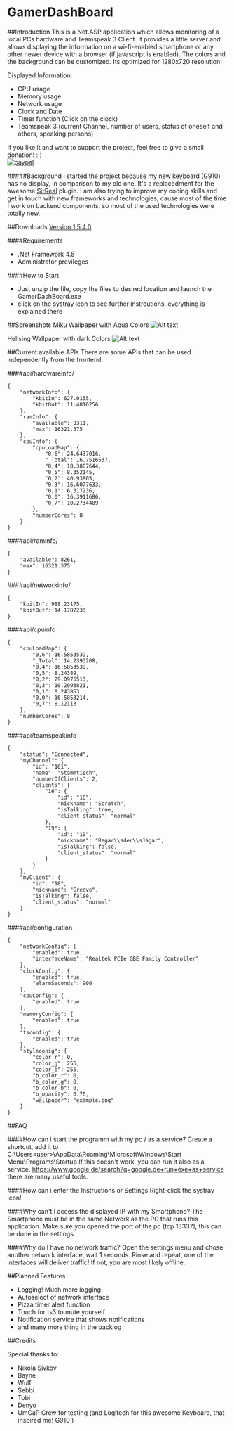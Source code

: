 # GamerDashBoard
##Introduction
This is a Net.ASP application which allows monitoring of a local PCs hardware and Teamspeak 3 Client. It provides a little server and allows displaying the information on a wi-fi-enabled smartphone or any other newer device with a browser (if javascript is enabled). The colors and the background can be customized. Its optimized for 1280x720 resolution!

Displayed Information:
 - CPU usage
 - Memory usage
 - Network usage
 - Clock and Date
 - Timer function (Click on the clock)
 - Teamspeak 3 (current Channel, number of users, status of oneself and others, speaking persons)

If you like it and want to support the project, feel free to give a small donation! : ) <br>
[![paypal](https://www.paypalobjects.com/en_US/i/btn/btn_donate_LG.gif)](https://www.paypal.com/cgi-bin/webscr?cmd=_s-xclick&hosted_button_id=SVW78SGP7EZAJ)

#####Background
I started the project because my new keyboard (G910) has no display, in comparison to my old one. It's a replacedment for the awesome <a href="http://www.linkdata.se/software/lcdsirreal/" target="_blank">SirReal</a> plugin. I am also trying to improve my coding skills and get in touch with new frameworks and technologies, cause most of the time I work on backend components, so most of the used technologies were totally new.

##Downloads
<a href="https://onedrive.live.com/?authkey=%21ADVNpSSPtswXk-8&cid=96CF0FDF088011A8&group=0&id=96CF0FDF088011A8%2146723&parId=96CF0FDF088011A8%2146722&action=locate" target="_blank">Version 1.5.4.0</a>

####Requirements
- .Net Framework 4.5
- Administrator previleges

####How to Start
 - Just unzip the file, copy the files to desired location and launch the GamerDashBoard.exe
 - click on the systray icon to see further instrcutions, everything is explained there


##Screenshots
Miku Wallpaper with Aqua Colors
![Alt text](GitHub/preview_aqua.PNG)

Hellsing Wallpaper with dark Colors
![Alt text](GitHub/preview_dark.PNG)

##Current available APIs
There are some APIs that can be used independently from the frontend.

####api/hardwareinfo/
```
{
    "networkInfo": {
        "kbitIn": 627.0155,
        "kbitOut": 11.4816256
    },
    "ramInfo": {
        "available": 8311,
        "max": 16321.375
    },
    "cpuInfo": {
        "cpuLoadMap": {
            "0,6": 24.6437016,
            "_Total": 16.7516537,
            "0,4": 10.3887644,
            "0,5": 8.352145,
            "0,2": 40.93805,
            "0,3": 16.6077633,
            "0,1": 6.317236,
            "0,0": 16.3911686,
            "0,7": 10.2734489
        },
        "numberCores": 8
    }
}
```
####api/raminfo/
```
{
    "available": 8261,
    "max": 16321.375
}
```
####api/networkinfo/
```
{
    "kbitIn": 988.23175,
    "kbitOut": 14.1787233
}
```
####api/cpuinfo
```
{
    "cpuLoadMap": {
        "0,6": 16.5853539,
        "_Total": 14.2393208,
        "0,4": 16.5853539,
        "0,5": 8.24389,
        "0,2": 29.0975513,
        "0,3": 10.2093821,
        "0,1": 8.243853,
        "0,0": 16.5853214,
        "0,7": 8.12113
    },
    "numberCores": 8
}
```
####api/teamspeakinfo
```
{
    "status": "Connected",
    "myChannel": {
        "id": "101",
        "name": "Stammtisch",
        "numberOfClients": 2,
        "clients": {
            "16": {
                "id": "16",
                "nickname": "Scratch",
                "isTalking": true,
                "client_status": "normal"
            },
            "19": {
                "id": "19",
                "nickname": "Regar\\sder\\sJägar",
                "isTalking": false,
                "client_status": "normal"
            }
        }
    },
    "myClient": {
        "id": "18",
        "nickname": "Greeve",
        "isTalking": false,
        "client_status": "normal"
    }
}
```
####api/configuration
```
{
    "networkConfig": {
        "enabled": true,
        "interfaceName": "Realtek PCIe GBE Family Controller"
    },
    "clockConfig": {
        "enabled": true,
        "alarmSeconds": 900
    },
    "cpuConfig": {
        "enabled": true
    },
    "memoryConfig": {
        "enabled": true
    },
    "tsconfig": {
        "enabled": true
    },
    "styleconig": {
        "color_r": 0,
        "color_g": 255,
        "color_b": 255,
        "b_color_r": 0,
        "b_color_g": 0,
        "b_color_b": 0,
        "b_opacity": 0.76,
        "wallpaper": "example.png"
    }
}
```
##FAQ

####How can i start the programm with my pc / as a service?
Create a shortcut, add it to C:\Users\<user>\AppData\Roaming\Microsoft\Windows\Start Menu\Programs\Startup
If this doesn't work, you can run it also as a service. https://www.google.de/search?q=google.de+run+exe+as+service there are many useful tools.

####How can i enter the Instructions or Settings
Right-click the systray icon!

####Why can't I access the displayed IP with my Smartphone?
The Smartphone must be in the same Network as the PC that runs this application. Make sure you opened the port of the pc (tcp 13337), this can be done in the settings.

####Why do I have no network traffic?
Open the settings menu and chose another network interface, wait 1 seconds. Rinse and repeat, one of the interfaces will deliver traffic! If not, you are most likely offline.

##Planned Features
- Logging! Much more logging!
- Autoselect of network interface
- Pizza timer alert function
- Touch for ts3 to mute yourself
- Notification service that shows notifications
- and many more thing in the backlog

##Credits

Special thanks to:
- Nikola  Sivkov
- Bayne
- Wulf 
- Sebbi 
- Tobi
- Denyo 
- UmCaP Crew for testing
(and Logitech for this awesome Keyboard, that inspired me! G910 )
